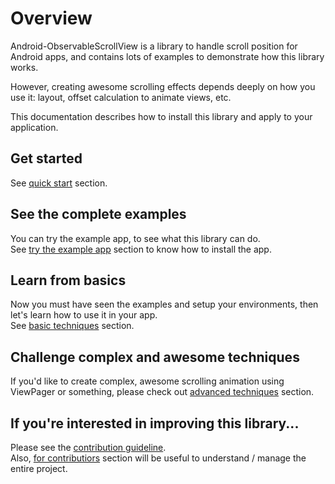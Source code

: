 # Overview

Android-ObservableScrollView is a library to handle scroll position for Android apps, and contains lots of examples to demonstrate how this library works.

However, creating awesome scrolling effects depends deeply on how you use it: layout, offset calculation to animate views, etc.

This documentation describes how to install this library and apply to your application.

## Get started

See [quick start](../docs/quick-start/index.md) section.

## See the complete examples

You can try the example app, to see what this library can do.  
See [try the example app](../docs/example/index.md) section to know how to install the app.

## Learn from basics

Now you must have seen the examples and setup your environments, then let's learn how to use it in your app.  
See [basic techniques](../docs/basic/index.md) section.

## Challenge complex and awesome techniques

If you'd like to create complex, awesome scrolling animation using ViewPager or something,
please check out [advanced techniques](../docs/advanced/index.md) section.

## If you're interested in improving this library...

Please see the [contribution guideline](../CONTRIBUTING.md).  
Also, [for contributiors](../docs/contributor/index.md) section will be useful to understand / manage the entire project.
